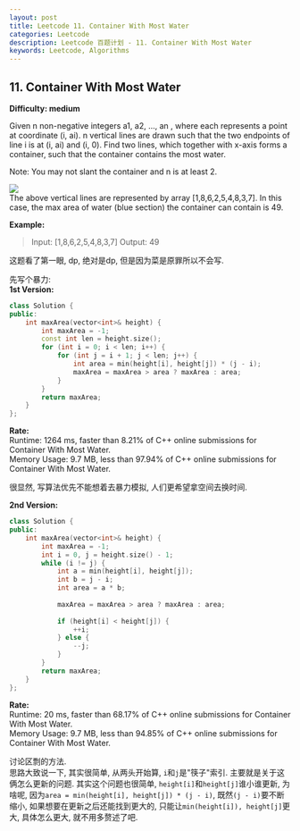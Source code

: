 ```yaml
---
layout: post
title: Leetcode 11. Container With Most Water
categories: Leetcode
description: Leetcode 百题计划 - 11. Container With Most Water
keywords: Leetcode, Algorithms
---
```

## 11. Container With Most Water
**Difficulty: medium**

Given n non-negative integers a1, a2, ..., an , where each represents a point at coordinate (i, ai). n vertical lines are drawn such that the two endpoints of line i is at (i, ai) and (i, 0). Find two lines, which together with x-axis forms a container, such that the container contains the most water.

Note: You may not slant the container and n is at least 2.

![](https://s3-lc-upload.s3.amazonaws.com/uploads/2018/07/17/question_11.jpg)  
The above vertical lines are represented by array [1,8,6,2,5,4,8,3,7]. In this case, the max area of water (blue section) the container can contain is 49.

**Example:**  
> Input: [1,8,6,2,5,4,8,3,7]
> Output: 49

这题看了第一眼, dp, 绝对是dp, 但是因为菜是原罪所以不会写.  

先写个暴力:  
**1st Version:**  
```c++
class Solution {
public:
    int maxArea(vector<int>& height) {
        int maxArea = -1;
        const int len = height.size();
        for (int i = 0; i < len; i++) {
            for (int j = i + 1; j < len; j++) {
                int area = min(height[i], height[j]) * (j - i);
                maxArea = maxArea > area ? maxArea : area;
            }
        }
        return maxArea;
    }
};
```

**Rate:**  
Runtime: 1264 ms, faster than 8.21% of C++ online submissions for Container With Most Water.  
Memory Usage: 9.7 MB, less than 97.94% of C++ online submissions for Container With Most Water.  

很显然, 写算法优先不能想着去暴力模拟, 人们更希望拿空间去换时间.  


**2nd Version:**  
```c++
class Solution {
public:
    int maxArea(vector<int>& height) {
        int maxArea = -1;
        int i = 0, j = height.size() - 1;
        while (i != j) {
            int a = min(height[i], height[j]);
            int b = j - i;
            int area = a * b;
            
            maxArea = maxArea > area ? maxArea : area;
            
            if (height[i] < height[j]) {
                ++i;
            } else {
                --j;
            }
        }
        return maxArea;
    }
};
```

**Rate:**   
Runtime: 20 ms, faster than 68.17% of C++ online submissions for Container With Most Water.  
Memory Usage: 9.7 MB, less than 94.85% of C++ online submissions for Container With Most Water.

讨论区剽的方法.  
思路大致说一下, 其实很简单, 从两头开始算, ```i```和```j```是"筷子"索引. 主要就是关于这俩怎么更新的问题. 其实这个问题也很简单, ```height[i]```和```height[j]```谁小谁更新, 为啥呢, 因为```area = min(height[i], height[j]) * (j - i)```, 既然```(j - i)```要不断缩小, 如果想要在更新之后还能找到更大的, 只能让```min(height[i]), height[j]```更大, 具体怎么更大, 就不用多赘述了吧.  